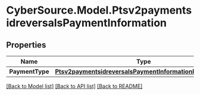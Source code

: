 # CyberSource.Model.Ptsv2paymentsidreversalsPaymentInformation
## Properties

Name | Type | Description | Notes
------------ | ------------- | ------------- | -------------
**PaymentType** | [**Ptsv2paymentsidreversalsPaymentInformationPaymentType**](Ptsv2paymentsidreversalsPaymentInformationPaymentType.md) |  | [optional] 

[[Back to Model list]](../README.md#documentation-for-models) [[Back to API list]](../README.md#documentation-for-api-endpoints) [[Back to README]](../README.md)

